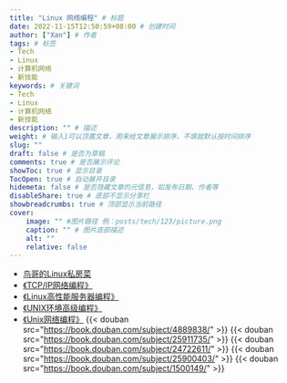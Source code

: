 ```yaml
---
title: "Linux 网络编程" # 标题
date: 2022-11-15T12:50:59+08:00 # 创建时间
author: ["Xan"] # 作者
tags: # 标签
- Tech
- Linux
- 计算机网络
- 新技能
keywords: # 关键词
- Tech
- Linux
- 计算机网络
- 新技能
description: "" # 描述
weight: # 输入1可以顶置文章，用来给文章展示排序，不填就默认按时间排序
slug: ""
draft: false # 是否为草稿
comments: true # 是否展示评论
showToc: true # 显示目录
TocOpen: true # 自动展开目录
hidemeta: false # 是否隐藏文章的元信息，如发布日期、作者等
disableShare: true # 底部不显示分享栏
showbreadcrumbs: true # 顶部显示当前路径
cover:
    image: "" #图片路径 例：posts/tech/123/picture.png
    caption: "" # 图片底部描述
    alt: ""
    relative: false
---
```


- [鸟哥的Linux私房菜](https://book.douban.com/subject/4889838/)
- [《TCP/IP网络编程》](https://book.douban.com/subject/25911735/)
- [《Linux高性能服务器编程》](https://book.douban.com/subject/24722611/)
- [《UNIX环境高级编程》](https://book.douban.com/subject/25900403/)
- [《Unix网络编程》](https://book.douban.com/subject/1500149/)
{{< douban src="https://book.douban.com/subject/4889838/" >}}
{{< douban src="https://book.douban.com/subject/25911735/" >}}
{{< douban src="https://book.douban.com/subject/24722611/" >}}
{{< douban src="https://book.douban.com/subject/25900403/" >}}
{{< douban src="https://book.douban.com/subject/1500149/" >}}
